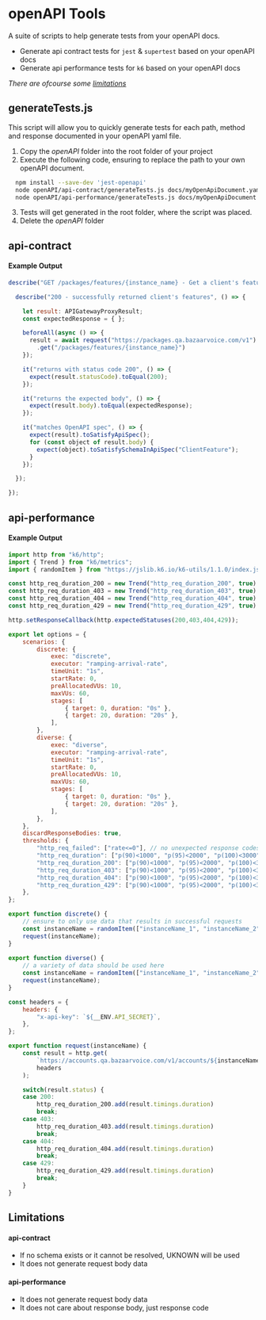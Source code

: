 # openAPI Tools

A suite of scripts to help generate tests from your openAPI docs.

- Generate api contract tests for `jest` & `supertest` based on your openAPI docs
- Generate api performance tests for `k6` based on your openAPI docs

*There are ofcourse some [limitations](#Limitations)*


## generateTests.js

This script will allow you to quickly generate tests for each path, method and response documented in your openAPI yaml file.

1. Copy the *openAPI* folder into the root folder of your project
2. Execute the following code, ensuring to replace the path to your own openAPI document.

```bash
  npm install --save-dev 'jest-openapi'
  node openAPI/api-contract/generateTests.js docs/myOpenApiDocument.yaml
  node openAPI/api-performance/generateTests.js docs/myOpenApiDocument.yaml
```

3. Tests will get generated in the root folder, where the script was placed.
4. Delete the *openAPI* folder


## api-contract

#### Example Output

```javascript
describe("GET /packages/features/{instance_name} - Get a client's features", () => {

  describe("200 - successfully returned client's features", () => {

    let result: APIGatewayProxyResult;
    const expectedResponse = { };

    beforeAll(async () => {
      result = await request("https://packages.qa.bazaarvoice.com/v1")
        .get("/packages/features/{instance_name}")
    });

    it("returns with status code 200", () => {
      expect(result.statusCode).toEqual(200);
    });

    it("returns the expected body", () => {
      expect(result.body).toEqual(expectedResponse);
    });

    it("matches OpenAPI spec", () => {
      expect(result).toSatisfyApiSpec();
      for (const object of result.body) {
        expect(object).toSatisfySchemaInApiSpec("ClientFeature");
      }
    });

  });

});

```

## api-performance

#### Example Output

```javascript
import http from "k6/http";
import { Trend } from "k6/metrics";
import { randomItem } from "https://jslib.k6.io/k6-utils/1.1.0/index.js";

const http_req_duration_200 = new Trend("http_req_duration_200", true)
const http_req_duration_403 = new Trend("http_req_duration_403", true)
const http_req_duration_404 = new Trend("http_req_duration_404", true)
const http_req_duration_429 = new Trend("http_req_duration_429", true)

http.setResponseCallback(http.expectedStatuses(200,403,404,429));

export let options = {
    scenarios: {
        discrete: {
            exec: "discrete",
            executor: "ramping-arrival-rate",
            timeUnit: "1s",
            startRate: 0,
            preAllocatedVUs: 10,
            maxVUs: 60,
            stages: [
                { target: 0, duration: "0s" },
                { target: 20, duration: "20s" },
            ],
        },
        diverse: {
            exec: "diverse",
            executor: "ramping-arrival-rate",
            timeUnit: "1s",
            startRate: 0,
            preAllocatedVUs: 10,
            maxVUs: 60,
            stages: [
                { target: 0, duration: "0s" },
                { target: 20, duration: "20s" },
            ],
        },
    },
    discardResponseBodies: true,
    thresholds: {
        "http_req_failed": ["rate<=0"], // no unexpected response codes should occur ouside of expectedStatuses(200, 404).
        "http_req_duration": ["p(90)<1000", "p(95)<2000", "p(100)<3000"], // 90% of requests should be below 1000ms; 95% below 2000ms; ..
        "http_req_duration_200": ["p(90)<1000", "p(95)<2000", "p(100)<3000"],
        "http_req_duration_403": ["p(90)<1000", "p(95)<2000", "p(100)<3000"],
        "http_req_duration_404": ["p(90)<1000", "p(95)<2000", "p(100)<3000"],
        "http_req_duration_429": ["p(90)<1000", "p(95)<2000", "p(100)<3000"],
    },
};

export function discrete() {
    // ensure to only use data that results in successful requests
    const instanceName = randomItem(["instanceName_1", "instanceName_2"]);
    request(instanceName);
}
    
export function diverse() {
    // a variety of data should be used here
    const instanceName = randomItem(["instanceName_1", "instanceName_2", null, undefined, "invalid", 4]);
    request(instanceName);
}

const headers = {
    headers: {
        "x-api-key": `${__ENV.API_SECRET}`,
    },
};

export function request(instanceName) {
    const result = http.get(
        `https://accounts.qa.bazaarvoice.com/v1/accounts/${instanceName}/contacts`,
        headers
    );

    switch(result.status) {
    case 200:
		http_req_duration_200.add(result.timings.duration)
		break;
	case 403:
		http_req_duration_403.add(result.timings.duration)
		break;
	case 404:
		http_req_duration_404.add(result.timings.duration)
		break;
	case 429:
		http_req_duration_429.add(result.timings.duration)
		break;
    }
}
```

## Limitations

#### api-contract
* If no schema exists or it cannot be resolved, UKNOWN will be used
* It does not generate request body data

#### api-performance
* It does not generate request body data
* It does not care about response body, just response code

